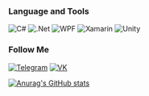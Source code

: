 ### Language and Tools
![C#](https://img.shields.io/badge/-C%23-090909?style=for-the-badge&logo=csharp&logoColor=a931c4)
![.Net](https://img.shields.io/badge/-Framework-090909?style=for-the-badge&logo=.net&logoColor=a931c4)
![WPF](https://img.shields.io/badge/-WPF-090909?style=for-the-badge&logo=windows&logoColor=4287f5)
![Xamarin](https://img.shields.io/badge/-Xamarin-090909?style=for-the-badge&logo=xamarin&logoColor=4287f5)
![Unity](https://img.shields.io/badge/-Unity-090909?style=for-the-badge&logo=Unity&logoColor=b0acad)


### Follow Me
[![Telegram](https://img.shields.io/badge/-Telegram-090909?style=for-the-badge&logo=telegram)](https://t.me/viknsagit)
[![VK](https://img.shields.io/badge/-VK-090909?style=for-the-badge&logo=vk&logoColor=fffff)](https://vk.com/viknsagit)

[![Anurag's GitHub stats](https://github-readme-stats.vercel.app/api?username=viknsagit&count_private=true&show_icons=true&theme=synthwave)](https://github.com/anuraghazra/github-readme-stats)


